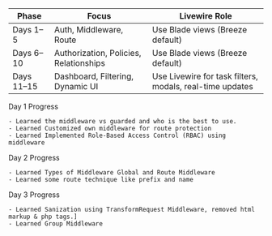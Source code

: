 | **Phase**  | **Focus**                              | **Livewire Role**                                        |
| ---------- | -------------------------------------- | -------------------------------------------------------- |
| Days 1–5   | Auth, Middleware, Route                | Use Blade views (Breeze default)                         |
| Days 6–10  | Authorization, Policies, Relationships | Use Blade views (Breeze default)                         |
| Days 11–15 | Dashboard, Filtering, Dynamic UI       | Use Livewire for task filters, modals, real-time updates |


 Day 1 Progress

    - Learned the middleware vs guarded and who is the best to use.
    - Learned Customized own middleware for route protection
    - Learned Implemented Role-Based Access Control (RBAC) using middleware

 Day 2 Progress
 
    - Learned Types of Middleware Global and Route Middleware
    - Learned some route technique like prefix and name

 Day 3 Progress
 
    - Learned Sanization using TransformRequest Middleware, removed html markup & php tags.]
    - Learned Group Middleware
    

